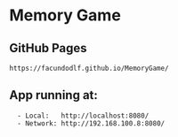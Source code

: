 # Memory Game

## GitHub Pages
```
https://facundodlf.github.io/MemoryGame/
```

## App running at:
```
  - Local:   http://localhost:8080/
  - Network: http://192.168.100.8:8080/
```